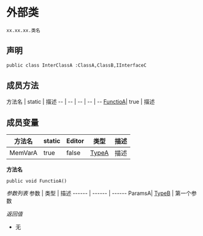 
<!-- 内部类单独 md -->

# 外部类
```CSharp
xx.xx.xx.类名
```
## 声明
```CSharp
public class InterClassA :ClassA,ClassB,IInterfaceC
```



## 成员方法
方法名 | static | 描述
-- | -- | -- | -- |  -- 
  [FunctioA](#FunctioA)|   true  |     描述


## 成员变量
方法名 | static |Editor | 类型| 描述
-- | -- | -- | -- |  -- 
  MemVarA|   true  | false | [TypeA](TypeA.md) |    描述



  <span id="FunctioA"></span>
  **方法名**
  
  ```CSharp
  public void FunctioA()
  ```
  
  *参数列表*
   参数 | 类型 | 描述
  ------ | ------ | ------
  ParamsA|  [TypeB](TypeB.md) |  第一个参数
  
  *返回值*
  * 无

